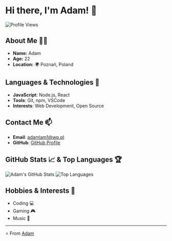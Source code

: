 # Hi there, I'm Adam! 👋

![Profile Views](https://komarev.com/ghpvc/?username=adamlam1&color=brightgreen)

## About Me 🧑‍💻

- **Name:** Adam
- **Age:** 22
- **Location:** 🌍 Poznań, Poland

## Languages & Technologies 🚀

- **JavaScript**: Node.js, React
- **Tools**: Git, npm, VSCode
- **Interests**: Web Development, Open Source

## Contact Me 📫

- **Email**: [adamlam1@wp.pl](mailto:adamlam1@wp.pl)
- **GitHub**: [GitHub Profile](https://github.com/AdamLam1)

## GitHub Stats 📈 & Top Languages 🏆

![Adam's GitHub Stats](https://github-readme-stats.vercel.app/api?username=adamlam1&show_icons=true&theme=radical) ![Top Languages](https://github-readme-stats.vercel.app/api/top-langs/?username=adamlam1&layout=compact&theme=radical)




## Hobbies & Interests 🎨

- Coding 💻
- Gaming 🎮
- Music 🎵

---

⭐️ From [Adam](https://github.com/AdamLam1)

